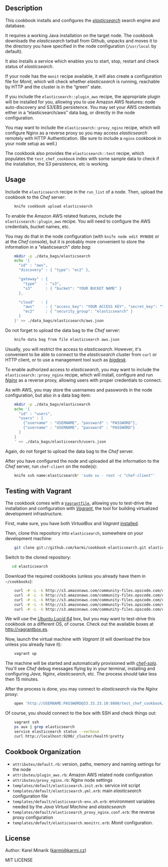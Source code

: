 Description
-----------

This cookbook installs and configures the [_elasticsearch_](http://www.elasticsearch.org) search engine and database.

It requires a working Java installation on the target node. The cookbook downloads the _elasticsearch_ tarball from Github, unpacks and moves it to the directory you have specified in the node configuration (`/usr/local` by default).

It also installs a service which enables you to start, stop, restart and check status of _elasticsearch_.

If your node has the `monit` recipe available, it will also create a configuration file for _Monit_,
which will check whether _elasticsearch_ is running, reachable by HTTP and the cluster is in the “green” state.

If you include the `elasticsearch::plugin_aws` recipe, the appropriate plugin will be installed for you,
allowing you to use Amazon AWS features: node auto-discovery and S3/EBS persistence.
You may set your AWS credentials either in a “elasticsearch/aws” data bag,
or directly in the node configuration.

You may want to include the `elasticsearch::proxy_nginx` recipe, which will configure Nginx as
a reverse proxy so you may access _elasticsearch_ remotely with HTTP Authentication. (Be sure to
include a `nginx` cookbook in your node setup as well.)

The cookbook also provides the `elasticsearch::test` recipe, which populates the `test_chef_cookbook`
index with some sample data to check if the installation, the S3 persistence, etc is working.


Usage
-----

Include the `elasticsearch` recipe in the `run_list` of a node. Then, upload the cookbook to the _Chef_ server:

```bash
    knife cookbook upload elasticsearch
```

To enable the Amazon AWS related features, include the `elasticsearch::plugin_aws` recipe.
You will need to configure the AWS credentials, bucket names, etc.

You may do that in the node configuration (with `knife node edit MYNODE` or at the _Chef_ console),
but it is probably more convenient to store the information in a "elasticsearch" _data bag_:

```bash
    mkdir -p ./data_bags/elasticsearch
    echo '{ 
      "id" : "aws",
      "discovery" : { "type": "ec2" },

      "gateway" : {
        "type"    : "s3",
        "s3"      : { "bucket": "YOUR BUCKET NAME" }
      },

      "cloud"   : {
        "aws"     : { "access_key": "YOUR ACCESS KEY", "secret_key": "YOUR SECRET ACCESS KEY" },
        "ec2"     : { "security_group": "elasticsearch" }
      }
    }' >> ./data_bags/elasticsearch/aws.json
```

Do not forget to upload the data bag to the _Chef_ server:

```bash
    knife data bag from file elasticsearch aws.json
```

Usually, you will restrict the access to _elasticsearch_. However, it's convenient to be able to connect
to the _elasticsearch_ cluster from `curl` or HTTP client, or to use a management tool such as
[_bigdesk_](http://github.com/lukas-vlcek/bigdesk).

To enable authorized access to _elasticsearch_, you may want to include the `elasticsearch::proxy_nginx` recipe,
which will install, configure and run [_Nginx_](http://nginx.org/) as a reverse proxy, allowing users with proper
credentials to connect.

As with AWS, you may store the usernames and passwords in the node configuration, but also in a data bag item:

```bash
    mkdir -p ./data_bags/elasticsearch
    echo '{
      "id" : "users",
      "users" : [
        {"username" : "USERNAME", "password" : "PASSWORD"},
        {"username" : "USERNAME", "password" : "PASSWORD"}
      ]
    }
    ' >> ./data_bags/elasticsearch/users.json
```

Again, do not forget to upload the data bag to the _Chef_ server.

After you have configured the node and uploaded all the information to the _Chef_ server, run `chef-client` on the node(s):

```bash
    knife ssh name:elasticsearch* 'sudo su - root -c "chef-client"'
```


Testing with Vagrant
--------------------

The cookbook comes with a [`Vagrantfile`](https://github.com/karmi/cookbook-elasticsearch/blob/master/Vagrantfile),
allowing you to test-drive the installation and configuration with [_Vagrant_](http://vagrantup.com/),
the tool for building virtualized development infrastructure.

First, make sure, you have both _VirtualBox_ and _Vagrant_
[installed](http://vagrantup.com/docs/getting-started/index.html).

Then, clone this repository into `elasticsearch`, somewhere on your development machine:

```bash
    git clone git://github.com/karmi/cookbook-elasticsearch.git elasticsearch
```

Switch to the cloned repository:

```bash
   cd elasticsearch
```

Download the required cookbooks (unless you already have them in `~/cookbooks`):

```bash
    curl -# -L -k http://s3.amazonaws.com/community-files.opscode.com/cookbook_versions/tarballs/1184/original/apt.tgz   | tar xz -C tmp/cookbooks
    curl -# -L -k http://s3.amazonaws.com/community-files.opscode.com/cookbook_versions/tarballs/631/original/java.tgz   | tar xz -C tmp/cookbooks
    curl -# -L -k http://s3.amazonaws.com/community-files.opscode.com/cookbook_versions/tarballs/1098/original/vim.tgz   | tar xz -C tmp/cookbooks
    curl -# -L -k http://s3.amazonaws.com/community-files.opscode.com/cookbook_versions/tarballs/1157/original/nginx.tgz | tar xz -C tmp/cookbooks
    curl -# -L -k http://s3.amazonaws.com/community-files.opscode.com/cookbook_versions/tarballs/915/original/monit.tgz | tar xz -C tmp/cookbooks
```

We will use the [_Ubuntu Lucid 64_](http://vagrantbox.es/2/) box, but you may want to test-drive this cookbook on a different
OS, of course. Check out the available boxes at <http://vagrantbox.es>.

Now, launch the virtual machine with _Vagrant_ (it will download the box unless you already have it):

```bash
    vagrant up
```

The machine will be started and automatically provisioned with 
[_chef-solo_](http://vagrantup.com/docs/provisioners/chef_solo.html). You'll see _Chef_ debug messages flying by in your terminal, installing and configuring _Java_, _Nginx_, _elasticsearch_, etc. The process should take less then 15 minutes.

After the process is done, you may connect to _elasticsearch_ via the _Nginx_ proxy:

```bash
    open 'http://USERNAME:PASSWORD@33.33.33.10:8080/test_chef_cookbook/_search?q=*'
```

Of course, you should connect to the box with SSH and check things out:

```bash
    vagrant ssh
    ps aux | grep elasticsearch
    service elasticsearch status --verbose
    curl http://localhost:9200/_cluster/health?pretty
```


Cookbook Organization
---------------------

* `attributes/default.rb`: version, paths, memory and naming settings for the node
* `attributes/plugin_aws.rb`: Amazon AWS related node configuration
* `attributes/proxy_nginx.rb`: _Nginx_ node settings
* `templates/default/elasticsearch.init.erb`: service init script
* `templates/default/elasticsearch.yml.erb`: main _elasticsearch_ configuration file
* `templates/default/elasticsearch-env.sh.erb`: environment variables needed by the _Java Virtual Machine_ and _elasticsearch_
* `templates/default/elasticsearch_proxy_nginx.conf.erb`: the reverse proxy configuration
* `templates/default/elasticsearch.monitrc.erb`: _Monit_ configuration.


License
-------

Author: Karel Minarik (<karmi@karmi.cz>)

MIT LICENSE
